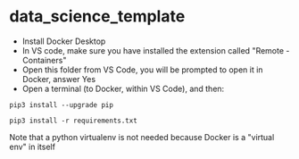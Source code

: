 # data_science_template
- Install Docker Desktop
- In VS code, make sure you have installed the extension called "Remote - Containers"
- Open this folder from VS Code, you will be prompted to open it in Docker, answer Yes
- Open a terminal (to Docker, within VS Code), and then:

`pip3 install --upgrade pip`

`pip3 install -r requirements.txt`

Note that a python virtualenv is not needed because Docker is a "virtual env" in itself

